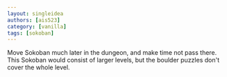 ```yaml
---
layout: singleidea
authors: [ais523]
category: [vanilla]
tags: [sokoban]
---
```

Move Sokoban much later in the dungeon, and make time not pass there. This Sokoban would consist of larger levels, but the boulder puzzles don't cover the whole level.
